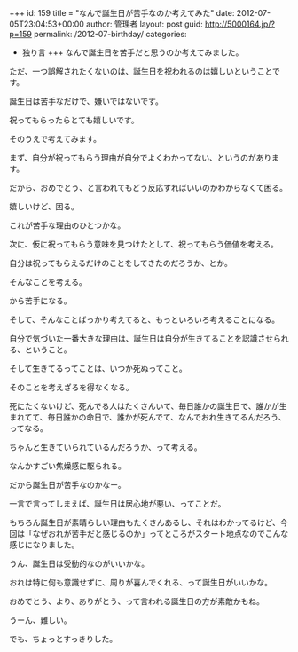 +++
id: 159
title = "なんで誕生日が苦手なのか考えてみた"
date: 2012-07-05T23:04:53+00:00
author: 管理者
layout: post
guid: http://5000164.jp/?p=159
permalink: /2012-07-birthday/
categories:
  - 独り言
+++
なんで誕生日を苦手だと思うのか考えてみました。
  
ただ、一つ誤解されたくないのは、誕生日を祝われるのは嬉しいということです。
  
誕生日は苦手なだけで、嫌いではないです。
  
祝ってもらったらとても嬉しいです。
  
そのうえで考えてみます。
  

  
まず、自分が祝ってもらう理由が自分でよくわかってない、というのがあります。
  
だから、おめでとう、と言われてもどう反応すればいいのかわからなくて困る。
  
嬉しいけど、困る。
  
これが苦手な理由のひとつかな。
  

  
次に、仮に祝ってもらう意味を見つけたとして、祝ってもらう価値を考える。
  
自分は祝ってもらえるだけのことをしてきたのだろうか、とか。
  
そんなことを考える。
  
から苦手になる。
  

  
そして、そんなことばっかり考えてると、もっといろいろ考えることになる。
  
自分で気づいた一番大きな理由は、誕生日は自分が生きてることを認識させられる、ということ。
  
そして生きてるってことは、いつか死ぬってこと。
  
そのことを考えざるを得なくなる。
  
死にたくないけど、死んでる人はたくさんいて、毎日誰かの誕生日で、誰かが生まれてて、毎日誰かの命日で、誰かが死んでて、なんでおれ生きてるんだろう、ってなる。
  
ちゃんと生きていられているんだろうか、って考える。
  
なんかすごい焦燥感に駆られる。
  
だから誕生日が苦手なのかなー。
  

  
一言で言ってしまえば、誕生日は居心地が悪い、ってことだ。
  

  
もちろん誕生日が素晴らしい理由もたくさんあるし、それはわかってるけど、今回は「なぜおれが苦手だと感じるのか」ってところがスタート地点なのでこんな感じになりました。
  
うん、誕生日は受動的なのがいいかな。
  
おれは特に何も意識せずに、周りが喜んでくれる、って誕生日がいいかな。
  
おめでとう、より、ありがとう、って言われる誕生日の方が素敵かもね。
  
うーん、難しい。
  
でも、ちょっとすっきりした。
